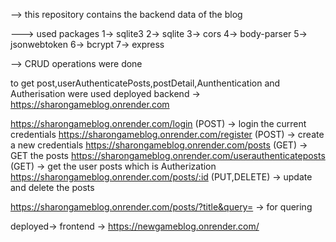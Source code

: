 --> this repository contains the backend data of the blog

---> used packages 
1-> sqlite3
2-> sqlite
3-> cors
4-> body-parser
5-> jsonwebtoken
6-> bcrypt
7-> express

--> CRUD operations were done 

to get post,userAuthenticatePosts,postDetail,Aunthentication and Autherisation were used 
deployed backend -> https://sharongameblog.onrender.com

https://sharongameblog.onrender.com/login (POST) -> login the current credentials
https://sharongameblog.onrender.com/register (POST) -> create a new credentials
https://sharongameblog.onrender.com/posts (GET) -> GET the posts
https://sharongameblog.onrender.com/userauthenticateposts (GET) -> get the user posts which is Autherization
https://sharongameblog.onrender.com/posts/:id (PUT,DELETE) -> update and delete the posts

https://sharongameblog.onrender.com/posts/?title&query= -> for quering

deployed-> frontend -> https://newgameblog.onrender.com/
